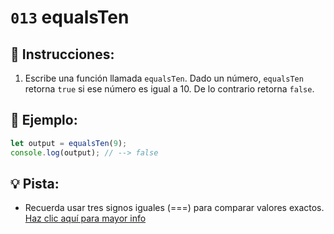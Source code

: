 # `013` equalsTen

## 📝 Instrucciones:

1. Escribe una función llamada `equalsTen`. Dado un número, `equalsTen` retorna `true` si ese número es igual a 10. De lo contrario retorna `false`.

## 📎 Ejemplo:

```Javascript
let output = equalsTen(9);
console.log(output); // --> false
```

## 💡 Pista:

+ Recuerda usar tres signos iguales (===) para comparar valores exactos. [Haz clic aquí para mayor info](https://bytearcher.com/articles/equality-comparison-operator-javascript)
